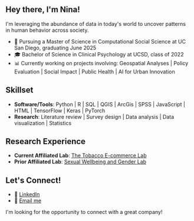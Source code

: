 ## Hey there, I'm Nina!


I'm leveraging the abundance of data in today's world to uncover patterns in human behavior across society.

- 🌊 Pursuing a Master of Science in Computational Social Science at UC San Diego, graduating June 2025
- 🎓 Bachelor of Science in Clinical Psychology at UCSD, class of 2022
- 📊 Currently working on projects involving: Geospatial Analyses | Policy Evaluation | Social Impact | Public Health | AI for Urban Innovation


## Skillset
- **Software/Tools**: Python | R | SQL | QGIS | ArcGis | SPSS | JavaScript | HTML | TensorFlow | Keras | PyTorch
- **Research**: Literature review | Survey design | Data analysis | Data visualization | Statistics
  
## Research Experience
- **Current Affiliated Lab**: [The Tobacco E-commerce Lab](https://www.tobaccoecommercelab.com)
- **Prior Affiliated Lab**: [Sexual Wellbeing and Gender Lab](https://dickenson.ucsd.edu/research/swag-lab)


## Let's Connect!
- 🤝 [LinkedIn](https://www.linkedin.com/in/nina-rice/)
- 📧 [Email me](mailto:nina.marie.rice@gmail.com)

I'm looking for the opportunity to connect with a great company!
